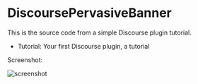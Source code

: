 # DiscoursePervasiveBanner

This is the source code from a simple Discourse plugin tutorial.

* Tutorial: Your first Discourse plugin, a tutorial

Screenshot:

![screenshot](http://dl.dropbox.com/u/51836583/Screenshots/dp.png)
